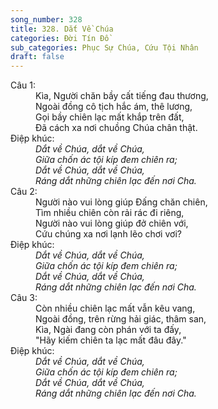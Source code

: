 ```yaml
---
song_number: 328
title: 328. Dắt Về Chúa
categories: Đời Tín Đồ
sub_categories: Phục Sự Chúa, Cứu Tội Nhân
draft: false
---
```

<dl><dt>Câu 1:</dt><dd data-verse="1">Kìa, Người chăn bầy cất tiếng đau thương, <br/>Ngoài đồng cô tịch hắc ám, thê lương, <br/>Gọi bầy chiên lạc mất khắp trên đất, <br/>Đã cách xa nơi chuồng Chúa chân thật. </dd><dt>Điệp khúc:</dt><dd data-chorus="1"><em>Dắt về Chúa, dắt về Chúa, <br/>Giữa chốn ác tội kíp đem chiên ra; <br/>Dắt về Chúa, dắt về Chúa, <br/>Ráng dắt những chiên lạc đến nơi Cha. </em></dd><dt>Câu 2:</dt><dd data-verse="2">Người nào vui lòng giúp Đấng chăn chiên, <br/>Tìm nhiều chiên còn rải rác đi riêng, <br/>Người nào vui lòng giúp đở chiên với, <br/>Cứu chúng xa nơi lạnh lẽo chơi vơi? </dd><dt>Điệp khúc:</dt><dd data-chorus="1"><em>Dắt về Chúa, dắt về Chúa, <br/>Giữa chốn ác tội kíp đem chiên ra; <br/>Dắt về Chúa, dắt về Chúa, <br/>Ráng dắt những chiên lạc đến nơi Cha. </em></dd><dt>Câu 3:</dt><dd data-verse="3">Còn nhiều chiên lạc mất vẫn kêu vang, <br/>Ngoài đồng, trên rừng hải giác, thâm san, <br/>Kìa, Ngài đang còn phán với ta đấy, <br/>"Hãy kiếm chiên ta lạc mất đâu đây." </dd><dt>Điệp khúc:</dt><dd data-chorus="1"><em>Dắt về Chúa, dắt về Chúa, <br/>Giữa chốn ác tội kíp đem chiên ra; <br/>Dắt về Chúa, dắt về Chúa, <br/>Ráng dắt những chiên lạc đến nơi Cha. </em></dd></dl>